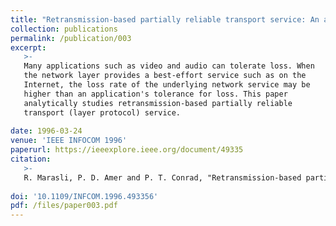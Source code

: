 ```yaml
---
title: "Retransmission-based partially reliable transport service: An analytic model"
collection: publications
permalink: /publication/003
excerpt:
   >-   
   Many applications such as video and audio can tolerate loss. When
   the network layer provides a best-effort service such as on the
   Internet, the loss rate of the underlying network service may be
   higher than an application's tolerance for loss. This paper
   analytically studies retransmission-based partially reliable
   transport (layer protocol) service.
   
date: 1996-03-24
venue: 'IEEE INFOCOM 1996'
paperurl: https://ieeexplore.ieee.org/document/49335
citation:
   >-
   R. Marasli, P. D. Amer and P. T. Conrad, "Retransmission-based partially reliable transport service: an analytic model," Proceedings of IEEE INFOCOM '96. Conference on Computer Communications, San Francisco, CA, 1996, pp. 621-629 vol.2.
   
doi: '10.1109/INFCOM.1996.493356'
pdf: /files/paper003.pdf
---
```


